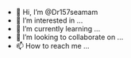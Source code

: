 - 👋 Hi, I’m @Dr157seamam
- 👀 I’m interested in ...
- 🌱 I’m currently learning ...
- 💞️ I’m looking to collaborate on ...
- 📫 How to reach me ...

<!---
Dr157seamam/Dr157seamam is a ✨ special ✨ repository because its `README.md` (this file) appears on your GitHub profile.
You can click the Preview link to take a look at your changes.
--->

